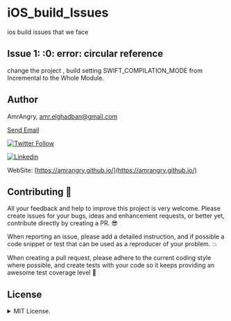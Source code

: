 # iOS_build_Issues
ios build issues that we face 



## Issue 1: <unknown>:0: error: circular reference
change the project , build setting SWIFT_COMPILATION_MODE from Incremental to the Whole Module.


## Author
AmrAngry, <a href="mailto:amr.elghadban@gmail.com">amr.elghadban@gmail.com</a>

[Send Email](mailto:amr.elghadban@gmail.com?subject=I%20checked%20your%20GitHub%20repo!)

[![Twitter Follow](https://img.shields.io/twitter/follow/amr_elghadban?style=social)](https://twitter.com/intent/follow?screen_name=amr_elghadban)

[![Linkedin](https://img.shields.io/badge/Lets%20Connect%20via-LinkedIn-blue)](https://www.linkedin.com/in/amrelghadban/)

WebSite: [https://amrangry.github.io/](https://amrangry.github.io/)

## Contributing 🤘
All your feedback and help to improve this project is very welcome. Please create issues for your bugs, ideas and enhancement requests, or better yet, contribute directly by creating a PR. 😎

When reporting an issue, please add a detailed instruction, and if possible a code snippet or test that can be used as a reproducer of your problem. 💥

When creating a pull request, please adhere to the current coding style where possible, and create tests with your code so it keeps providing an awesome test coverage level 💪

## License
<details>
<summary>MIT License.</summary>
Distributed under MIT License.
Copyright 2025 Amr Elghadban
</details>
